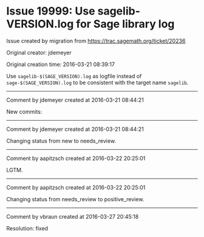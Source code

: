 # Issue 19999: Use sagelib-VERSION.log for Sage library log

Issue created by migration from https://trac.sagemath.org/ticket/20236

Original creator: jdemeyer

Original creation time: 2016-03-21 08:39:17

Use `sagelib-$(SAGE_VERSION).log` as logfile instead of `sage-$(SAGE_VERSION).log` to be consistent with the target name `sagelib`.


---

Comment by jdemeyer created at 2016-03-21 08:44:21

New commits:


---

Comment by jdemeyer created at 2016-03-21 08:44:21

Changing status from new to needs_review.


---

Comment by aapitzsch created at 2016-03-22 20:25:01

LGTM.


---

Comment by aapitzsch created at 2016-03-22 20:25:01

Changing status from needs_review to positive_review.


---

Comment by vbraun created at 2016-03-27 20:45:18

Resolution: fixed
